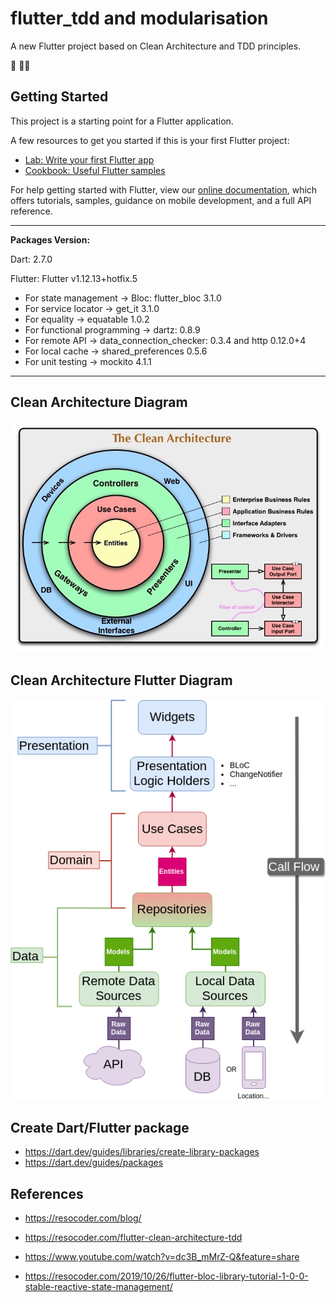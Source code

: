 # flutter_tdd and modularisation

A new Flutter project based on Clean Architecture and TDD principles.

:iphone: :man_technologist:

## Getting Started

This project is a starting point for a Flutter application.

A few resources to get you started if this is your first Flutter project:

- [Lab: Write your first Flutter app](https://flutter.dev/docs/get-started/codelab)
- [Cookbook: Useful Flutter samples](https://flutter.dev/docs/cookbook)

For help getting started with Flutter, view our
[online documentation](https://flutter.dev/docs), which offers tutorials,
samples, guidance on mobile development, and a full API reference.

---

**Packages Version:**

Dart: 2.7.0

Flutter: Flutter v1.12.13+hotfix.5

- For state management -> Bloc: flutter_bloc 3.1.0
- For service locator -> get_it 3.1.0
- For equality -> equatable 1.0.2
- For functional programming -> dartz: 0.8.9
- For remote API -> data_connection_checker: 0.3.4 and http 0.12.0+4
- For local cache -> shared_preferences 0.5.6
- For unit testing -> mockito 4.1.1

---

## Clean Architecture Diagram

![Clean Architecture](images/CleanArchitecture.jpg)

## Clean Architecture Flutter Diagram

![Clean Architecture Flutter Diagram](images/Clean-Architecture-Flutter-Diagram.png)

## Create Dart/Flutter package
- https://dart.dev/guides/libraries/create-library-packages
- https://dart.dev/guides/packages

## References

- https://resocoder.com/blog/
- https://resocoder.com/flutter-clean-architecture-tdd
- https://www.youtube.com/watch?v=dc3B_mMrZ-Q&feature=share

- https://resocoder.com/2019/10/26/flutter-bloc-library-tutorial-1-0-0-stable-reactive-state-management/
